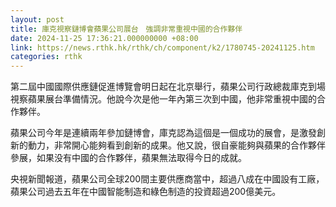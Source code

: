 ```yaml
---
layout: post
title: 庫克視察鏈博會蘋果公司展台　強調非常重視中國的合作夥伴
date: 2024-11-25 17:36:21.000000000 +08:00
link: https://news.rthk.hk/rthk/ch/component/k2/1780745-20241125.htm
categories: rthk
---
```


第二屆中國國際供應鏈促進博覽會明日起在北京舉行，蘋果公司行政總裁庫克到場視察蘋果展台準備情況。他說今次是他一年內第三次到中國，他非常重視中國的合作夥伴。

蘋果公司今年是連續兩年參加鏈博會，庫克認為這個是一個成功的展會，是激發創新的動力，非常開心能夠看到創新的成果。他又說，很自豪能夠與蘋果的合作夥伴參展，如果没有中國的合作夥伴，蘋果無法取得今日的成就。

央視新聞報道，蘋果公司全球200間主要供應商當中，超過八成在中國設有工廠，蘋果公司過去五年在中國智能制造和綠色制造的投資超過200億美元。
